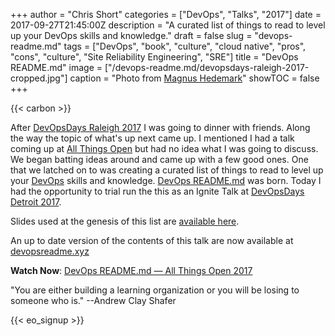 +++
author = "Chris Short"
categories = ["DevOps", "Talks", "2017"]
date = 2017-09-27T21:45:00Z
description = "A curated list of things to read to level up your DevOps skills and knowledge."
draft = false
slug = "devops-readme.md"
tags = ["DevOps", "book", "culture", "cloud native", "pros", "cons", "culture", "Site Reliability Engineering", "SRE"]
title = "DevOps README.md"
image = ["/devops-readme.md/devopsdays-raleigh-2017-cropped.jpg"]
caption = "Photo from [Magnus Hedemark](https://twitter.com/Magnus919/status/1453161676841357326)"
showTOC = false
+++

{{< carbon >}}

After [DevOpsDays Raleigh 2017](https://www.devopsdays.org/events/2017-raleigh/welcome/) I was going to dinner with friends. Along the way the topic of what's up next came up. I mentioned I had a talk coming up at [All Things Open](https://allthingsopen.org/) but had no idea what I was going to discuss. We began batting ideas around and came up with a few good ones. One that we latched on to was creating a curated list of things to read to level up your [DevOps](https://devopsish.com) skills and knowledge. [DevOps README.md](https://devopsreadme.xyz/) was born. Today I had the opportunity to trial run the this as an Ignite Talk at [DevOpsDays Detroit 2017](https://www.devopsdays.org/events/2017-detroit/welcome/).

Slides used at the genesis of this list are [available here](https://cache.chrisshort.net/file/cache-chrisshort-net/pdf/DevOps%20README.md.pdf).

An up to date version of the contents of this talk are now available at [devopsreadme.xyz](https://devopsreadme.xyz)

**Watch Now**: [DevOps README.md — All Things Open 2017](/video/devops_readme.md-ato-2017/)

"You are either building a learning organization or you will be losing to someone who is." --Andrew Clay Shafer

{{< eo_signup >}}
